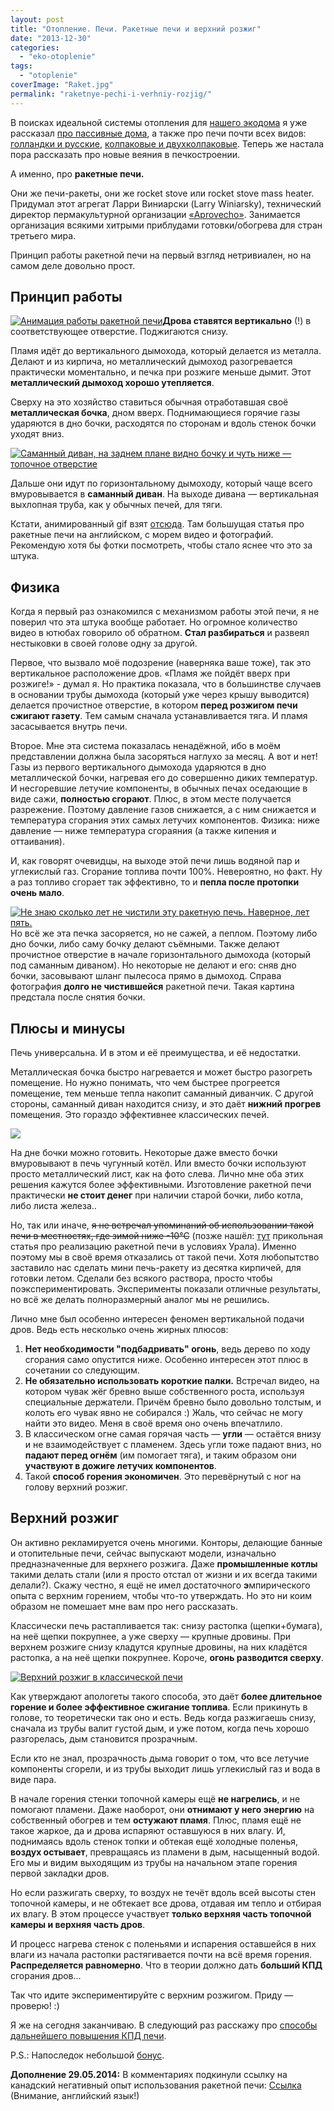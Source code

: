 ```yaml
---
layout: post
title: "Отопление. Печи. Ракетные печи и верхний розжиг"
date: "2013-12-30"
categories: 
  - "eko-otoplenie"
tags: 
  - "otoplenie"
coverImage: "Raket.jpg"
permalink: "raketnye-pechi-i-verhniy-rozjig/"
---
```


В поисках идеальной системы отопления для [нашего экодома](/dom-za-100-tysyach-rubley) я уже рассказал [про пассивные дома](/otoplenie-passivnie-doma-i-vodyanoe-otoplenie), а также про печи почти всех видов: [голландки и русские](/otoplenie-pechi-gollandki-i-russkie), [колпаковые и двухколпаковые](/otoplenie-pechi-kolpakovye-i-dvuhkolpakovye). Теперь же настала пора рассказать про новые веяния в печкостроении.

А именно, про **ракетные печи.**

Они же печи-ракеты, они же rocket stove или rocket stove mass heater. Придумал этот агрегат Ларри Виниарски (Larry Winiarsky), технический директор пермакультурной организации [«Aprovecho»](http://www.aprovecho.org/lab/home). Занимается организация всякими хитрыми приблудами готовки/обогрева для стран третьего мира.

Принцип работы ракетной печи на первый взгляд нетривиален, но на самом деле довольно прост.

<!-- READMORE -->

## Принцип работы

[![](images/1809_original.gif "Анимация работы ракетной печи")](/wp-content/uploads/2013/12/1809_original.gif "Анимация работы ракетной печи")**Дрова ставятся вертикально** (!) в соответствующее отверстие. Поджигаются снизу.

Пламя идёт до вертикального дымохода, который делается из металла. Делают и из кирпича, но металлический дымоход разогревается практически моментально, и печка при розжиге меньше дымит. Этот **металлический дымоход хорошо утепляется**.

Сверху на это хозяйство ставиться обычная отработавшая своё **металлическая бочка**, дном вверх. Поднимающиеся горячие газы ударяются в дно бочки, расходятся по сторонам и вдоль стенок бочки уходят вниз.

[![](images/Screenshot_2013-12-29-02-25-44-672x372.png "Саманный диван, на заднем плане видно бочку и чуть ниже — топочное отверстие")](/wp-content/uploads/2013/12/Screenshot_2013-12-29-02-25-44-672x372.png "Саманный диван, на заднем плане видно бочку и чуть ниже — топочное отверстие")

Дальше они идут по горизонтальному дымоходу, который чаще всего вмуровывается в **саманный диван**. На выходе дивана — вертикальная выхлопная труба, как у обычных печей, для тяги.

Кстати, анимированный gif взят [отсюда](http://www.richsoil.com/rocket-stove-mass-heater.jsp). Там большущая статья про ракетные печи на английском, с морем видео и фотографий. Рекомендую хотя бы фотки посмотреть, чтобы стало яснее что это за штука.

## Физика

Когда я первый раз ознакомился с механизмом работы этой печи, я не поверил что эта штука вообще работает. Но огромное количество видео в ютюбах говорило об обратном. **Стал разбираться** и развеял нестыковки в своей голове одну за другой.

Первое, что вызвало моё подозрение (наверняка ваше тоже), так это вертикальное расположение дров. «Пламя же пойдёт вверх при розжиге!» - думал я. Но практика показала, что в большинстве случаев в основании трубы дымохода (который уже через крышу выводится) делается прочистное отверстие, в котором **перед розжигом печи сжигают газету**. Тем самым сначала устанавливается тяга. И пламя засасывается внутрь печи.

Второе. Мне эта система показалась ненадёжной, ибо в моём представлении должна была засоряться наглухо за месяц. А вот и нет! Газы из первого вертикального дымохода ударяются в дно металлической бочки, нагревая его до совершенно диких температур. И несгоревшие летучие компоненты, в обычных печах оседающие в виде сажи, **полностью сгорают**. Плюс, в этом месте получается разрежение. Поэтому давление газов снижается, а с ним снижается и температура сгорания этих самых летучих компонентов. Физика: ниже давление — ниже температура сгораяния (а также кипения и оттаивания).

И, как говорят очевидцы, на выходе этой печи лишь водяной пар и углекислый газ. Сгорание топлива почти 100%. Невероятно, но факт. Ну а раз топливо сгорает так эффективно, то и **пепла после протопки очень мало**.

[![](images/rocket-stove-020.jpg "Не знаю сколько лет не чистили эту ракетную печь. Наверное, лет пять.")](/wp-content/uploads/2013/12/rocket-stove-020.jpg "Не знаю сколько лет не чистили эту ракетную печь. Наверное, лет пять.")Но всё же эта печка засоряется, но не сажей, а пеплом. Поэтому либо дно бочки, либо саму бочку делают съёмными. Также делают прочистное отверстие в начале горизонтального дымохода (который под саманным диваном). Но некоторые не делают и его: сняв дно бочки, засовывают шланг пылесоса прямо в дымоход. Справа фотография **долго не чистившейся** ракетной печи. Такая картина предстала после снятия бочки.



## Плюсы и минусы

Печь универсальна. И в этом и её преимущества, и её недостатки.

Металлическая бочка быстро нагревается и может быстро разогреть помещение. Но нужно понимать, что чем быстрее прогреется помещение, тем меньше тепла накопит саманный диванчик. С другой стороны, саманный диван находится снизу, и это даёт **нижний прогрев** помещения. Это гораздо эффективнее классических печей.

[![](images/hqdefault.jpg)](/wp-content/uploads/2013/12/hqdefault.jpg "Лист железа вместо бочки")

На дне бочки можно готовить. Некоторые даже вместо бочки вмуровывают в печь чугунный котёл. Или вместо бочки используют просто металлический лист, как на фото слева. Лично мне оба этих решения кажутся более эффективными. Изготовление ракетной печи практически **не стоит денег** при наличии старой бочки, либо котла, либо листа железа..

Но, так или иначе, <del>я не встречал упоминаний об использовании такой печи в местностях, где зимой ниже -10°С</del> (позже нашёл: [тут](http://ozzyzello.livejournal.com/457380.html) прикольная статья про реализацию ракетной печи в условиях Урала). Именно поэтому мы в своё время отказались от такой печи. Хотя любопытство заставило нас сделать мини печь-ракету из десятка кирпичей, для готовки летом. Сделали без всякого раствора, просто чтобы поэкспериментировать. Эксперименты показали отличные результаты, но всё же делать полноразмерный аналог мы не решились.

Лично мне был особенно интересен феномен вертикальной подачи дров. Ведь есть несколько очень жирных плюсов:
1. **Нет необходимости "подбадривать" огонь**, ведь дерево по ходу сгорания само опустится ниже. Особенно интересен этот плюс в сочетании со следующим.
2. **Не обязательно использовать короткие палки.** Встречал видео, на котором чувак жёг бревно выше собственного роста, используя специальные держатели. Причём бревно было довольно толстым, и колоть его чувак явно не собирался :) Жаль, что сейчас не могу найти это видео. Меня в своё время оно очень впечатлило.
3. В классическом огне самая горячая часть — **угли** — остаётся внизу и не взаимодействует с пламенем. Здесь угли тоже падают вниз, но **падают перед огнём** (им помогает тяга), и таким образом они **участвуют в дожиге летучих компонентов**.
4. Такой **способ горения экономичен**. Это перевёрнутый с ног на голову верхний розжиг.

## Верхний розжиг

Он активно рекламируется очень многими. Конторы, делающие банные и отопительные печи, сейчас выпускают модели, изначально предназначенные для верхнего розжига. Даже **промышленные котлы** такими делать стали (или я просто отстал от жизни и их всегда такими делали?). Скажу честно, я ещё не имел достаточного **э**мпирического опыта с верхним горением, чтобы что-то утверждать. Но это ни коим образом не помешает мне вам про него рассказать.

Классически печь растапливается так: снизу растопка (щепки+бумага), на неё щепки покрупнее, а уже сверху — крупные дровины. При верхнем розжиге снизу кладутся крупные дровины, на них кладётся растопка, а на неё щепки покрупнее. Короче, **огонь разводится сверху**.

[![](images/vohringer_op-11012.jpg "Верхний розжиг в классической печи")](/wp-content/uploads/2013/12/vohringer_op-11012.jpg "Верхний розжиг в классической печи")

Как утверждают апологеты такого способа, это даёт **более длительное горение и более эффективное сжигание топлива**. Если прикинуть в голове, то теоретически так оно и есть. Ведь когда разжигаешь снизу, сначала из трубы валит густой дым, и уже потом, когда печь хорошо разгорелась, дым становится прозрачным.

Если кто не знал, прозрачность дыма говорит о том, что все летучие компоненты сгорели, и из трубы выходит лишь углекислый газ и вода в виде пара.

В начале горения стенки топочной камеры ещё **не нагрелись**, и не помогают пламени. Даже наоборот, они **отнимают у него энергию** на собственный обогрев и тем **остужают пламя**. Плюс, пламя ещё не такое жаркое, да и дрова испаряют оставшуюся в них влагу. И, поднимаясь вдоль стенок топки и обтекая ещё холодные поленья, **воздух остывает**, превращаясь из пламени в дым, насыщенный водой. Его мы и видим выходящим из трубы на начальном этапе горения первой закладки дров.

Но если разжигать сверху, то воздух не течёт вдоль всей высоты стен топочной камеры, и не обтекает все дрова, отдавая им тепло и отбирая их влагу. В этом процессе участвует **только верхняя часть топочной камеры и верхняя часть дров**.

И процесс нагрева стенок с поленьями и испарения оставшейся в них влаги из начала растопки растягивается почти на всё время горения. **Распределяется равномерно**. Что в теории должно дать **больший КПД** сгорания дров...

Так что идите экспериментируйте с верхним розжигом. Приду — проверю! :)

Я же на сегодня заканчиваю. В следующий раз расскажу про [способы дальнейшего повышения КПД печи](/otoplenie-pechi-vneshniy-pritok-i-vtorichniy-vozduh).

P.S.: Напоследок небольшой [бонус](http://www.youtube.com/watch?v=NeXf6xJJ2fw).

**Дополнение 29.05.2014:** В комментариях подкинули ссылку на канадский негативный опыт использования ракетной печи: [Ссылка]( http://canadiandirtbags.wordpress.com/2013/12/15/a-scientist-and-a-technologist-walk-into-a-bar/ ) (Внимание, английский язык!)
